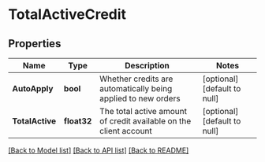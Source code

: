 # TotalActiveCredit

## Properties
Name | Type | Description | Notes
------------ | ------------- | ------------- | -------------
**AutoApply** | **bool** | Whether credits are automatically being applied to new orders | [optional] [default to null]
**TotalActive** | **float32** | The total active amount of credit available on the client account | [optional] [default to null]

[[Back to Model list]](../README.md#documentation-for-models) [[Back to API list]](../README.md#documentation-for-api-endpoints) [[Back to README]](../README.md)


